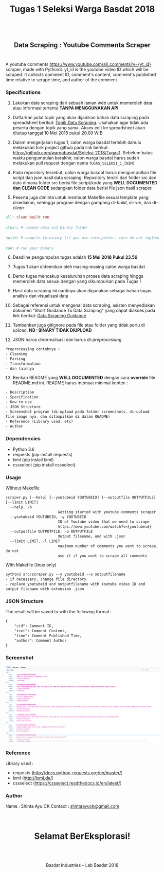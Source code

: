 <h1 align="center">
  <br>
  Tugas 1 Seleksi Warga Basdat 2018
  <br>
  <br>
</h1>

<h2 align="center">
  <br>
  Data Scraping : Youtube Comments Scraper
  <br>
  <br>
</h2>

A youtube comments https://www.youtube.com/all_comments?v={yt_id} scraper, made with Python3. yt_id is the youtube video ID which will be scraped. It collects comment ID, comment's content, comment's published time relative to scrape time, and author of the comment.

### Specifications

1. Lakukan data scraping dari sebuah laman web untuk memeroleh data atau informasi tertentu __TANPA MENGGUNAKAN API__

2. Daftarkan judul topik yang akan dijadikan bahan data scraping pada spreadsheet berikut: [Topik Data Scraping](http://bit.ly/TopikDataScraping). Usahakan agar tidak ada peserta dengan topik yang sama. Akses edit ke spreadsheet akan ditutup tanggal 10 Mei 2018 pukul 20.00 WIB

3. Dalam mengerjakan tugas 1, calon warga basdat terlebih dahulu melakukan fork project github pada link berikut: https://github.com/wargabasdat/Seleksi-2018/Tugas1. Sebelum batas waktu pengumpulan berakhir, calon warga basdat harus sudah melakukan pull request dengan nama ```TUGAS_SELEKSI_1_[NIM]```

4. Pada repository tersebut, calon warga basdat harus mengumpulkan file script dan json hasil data scraping. Repository terdiri dari folder src dan data dimana folder src berisi file script/kode yang __WELL DOCUMENTED dan CLEAN CODE__ sedangkan folder data berisi file json hasil scraper.

5. Peserta juga diminta untuk membuat Makefile sesuai template yang disediakan, sehingga program dengan gampang di-_build_, di-_run_, dan di-_clean_

``` Makefile
all: clean build run

clean: # remove data and binary folder

build: # compile to binary (if you use interpreter, then do not implement it)

run: # run your binary

```

6. Deadline pengumpulan tugas adalah __15 Mei 2018 Pukul 23.59__

7. Tugas 1 akan didemokan oleh masing-masing calon warga basdat

8. Demo tugas mencakup keseluruhan proses data scraping hingga memeroleh data sesuai dengan yang dikumpulkan pada Tugas 1

9. Hasil data scraping ini nantinya akan digunakan sebagai bahan tugas analisis dan visualisasi data

10. Sebagai referensi untuk mengenal data scraping, asisten menyediakan dokumen "Short Guidance To Data Scraping" yang dapat diakses pada link berikut: [Data Scraping Guidance](bit.ly/DataScrapingGuidance)

11. Tambahkan juga gitignore pada file atau folder yang tidak perlu di upload, __NB : BINARY TIDAK DIUPLOAD__

12. JSON harus dinormalisasi dan harus di-_preprocessing_
```
Preprocessing contohnya :
- Cleaning
- Parsing
- Transformation
- dan lainnya
```

13. Berikan README yang __WELL DOCUMENTED__ dengan cara __override__ file README.md ini. README harus memuat minimal konten :
```
- Description
- Specification
- How to use
- JSON Structure
- Screenshot program (di-upload pada folder screenshots, di-upload file image nya, dan ditampilkan di dalam README)
- Reference (Library used, etc)
- Author
```
### Dependencies
* Python 3.6
* requests (pip install requests)
* lxml (pip install lxml)
* cssselect (pip install cssselect)

### Usage
Without Makefile
```
scraper.py [--help] [--youtubeid YOUTUBEID] [--outputfile OUTPUTFILE] [--limit LIMIT]
  --help, -h            
                        Getting started with youtube comments scraper
  --youtubeid YOUTUBEID, -y YOUTUBEID
                        ID of Youtube video that we need to scrape
                        https://www.youtube.com/watch?v={youtubeid}
  --outputfile OUTPUTFILE, -o OUTPUTFILE
                        Output filename, end with .json
  --limit LIMIT, -l LIMIT
                        maximum number of comments you want to scrape, do not
                        use it if you want to scrape all comments
```

With Makefile (linux only)
```
python3 src/scraper.py --y youtubeid --o outputfilename
- if necessary, change file directory
- replace youtubeid and outputfilename with Youtube video ID and output filename with extension .json 
```

### JSON Structure
The result will be saved to <outputfilename> with the following format :

```
{
    "cid": Comment ID,
    "text": Comment Content,
    "time": Comment Published Time,
    "author": Comment Author
}
```

### Screenshot
![alt_text](https://github.com/shintaayuck/Seleksi-2018/blob/master/Tugas1/screenshots/Hasil.png)


### Reference
Library used :
* requests (http://docs.python-requests.org/en/master/)
* lxml (http://lxml.de/)
* cssselect (https://cssselect.readthedocs.io/en/latest/)

### Author
Name : Shinta Ayu CK
Contact : shintaayuck@gmail.com

<h1 align="center">
  <br>
  Selamat BerEksplorasi!
  <br>
  <br>
</h1>

<p align="center">
  <br>
  Basdat Industries - Lab Basdat 2018
  <br>
  <br>
</p>
